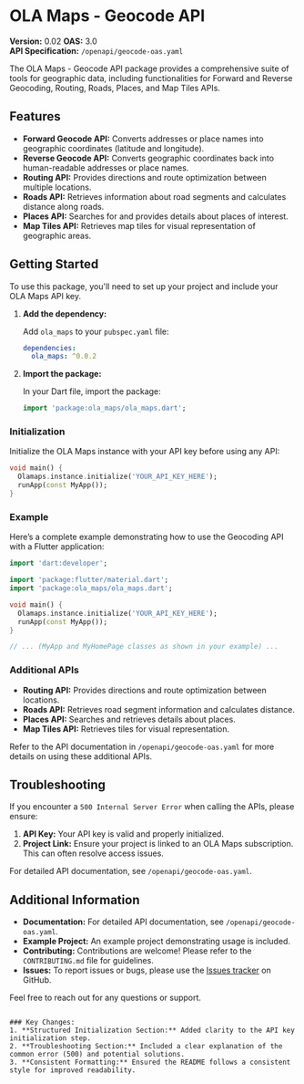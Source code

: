 <!--
This README describes the package. If you publish this package to pub.dev,
this README's contents appear on the landing page for your package.

For information about how to write a good package README, see the guide for
[writing package pages](https://dart.dev/tools/pub/writing-package-pages).

For general information about developing packages, see the Dart guide for
[creating packages](https://dart.dev/guides/libraries/create-packages)
and the Flutter guide for
[developing packages and plugins](https://flutter.dev/to/develop-packages).
-->

# OLA Maps - Geocode API

**Version:** 0.02 
**OAS:** 3.0  
**API Specification:** `/openapi/geocode-oas.yaml`

The OLA Maps - Geocode API package provides a comprehensive suite of tools for geographic data, including functionalities for Forward and Reverse Geocoding, Routing, Roads, Places, and Map Tiles APIs.

## Features

- **Forward Geocode API:** Converts addresses or place names into geographic coordinates (latitude and longitude).
- **Reverse Geocode API:** Converts geographic coordinates back into human-readable addresses or place names.
- **Routing API:** Provides directions and route optimization between multiple locations.
- **Roads API:** Retrieves information about road segments and calculates distance along roads.
- **Places API:** Searches for and provides details about places of interest.
- **Map Tiles API:** Retrieves map tiles for visual representation of geographic areas.

## Getting Started

To use this package, you'll need to set up your project and include your OLA Maps API key.

1. **Add the dependency:**

   Add `ola_maps` to your `pubspec.yaml` file:
   ```yaml
   dependencies:
     ola_maps: ^0.0.2
   ```

2. **Import the package:**

   In your Dart file, import the package:
   ```dart
   import 'package:ola_maps/ola_maps.dart';
   ```

### Initialization

Initialize the OLA Maps instance with your API key before using any API:

```dart
void main() {
  Olamaps.instance.initialize('YOUR_API_KEY_HERE');
  runApp(const MyApp());
}
```

### Example

Here’s a complete example demonstrating how to use the Geocoding API with a Flutter application:

```dart
import 'dart:developer';

import 'package:flutter/material.dart';
import 'package:ola_maps/ola_maps.dart';

void main() {
  Olamaps.instance.initialize('YOUR_API_KEY_HERE');
  runApp(const MyApp());
}

// ... (MyApp and MyHomePage classes as shown in your example) ...
```

### Additional APIs

- **Routing API:** Provides directions and route optimization between locations.
- **Roads API:** Retrieves road segment information and calculates distance.
- **Places API:** Searches and retrieves details about places.
- **Map Tiles API:** Retrieves tiles for visual representation.

Refer to the API documentation in `/openapi/geocode-oas.yaml` for more details on using these additional APIs.

## Troubleshooting

If you encounter a `500 Internal Server Error` when calling the APIs, please ensure:

1. **API Key:** Your API key is valid and properly initialized.
2. **Project Link:** Ensure your project is linked to an OLA Maps subscription. This can often resolve access issues.

For detailed API documentation, see `/openapi/geocode-oas.yaml`.

## Additional Information

- **Documentation:** For detailed API documentation, see `/openapi/geocode-oas.yaml`.
- **Example Project:** An example project demonstrating usage is included.
- **Contributing:** Contributions are welcome! Please refer to the `CONTRIBUTING.md` file for guidelines.
- **Issues:** To report issues or bugs, please use the [Issues tracker](#) on GitHub.

Feel free to reach out for any questions or support.
```

### Key Changes:
1. **Structured Initialization Section:** Added clarity to the API key initialization step.
2. **Troubleshooting Section:** Included a clear explanation of the common error (500) and potential solutions.
3. **Consistent Formatting:** Ensured the README follows a consistent style for improved readability.